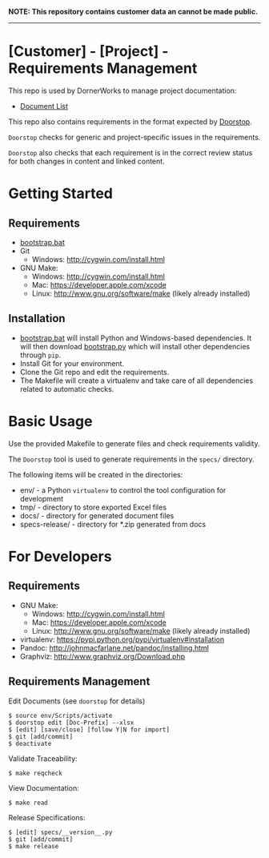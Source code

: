 
**NOTE: This repository contains customer data an cannot be made public.**

-----

[Customer] - [Project] - Requirements Management
=======================================================

This repo is used by DornerWorks to manage project documentation:

* [Document List](html/index.html)

This repo also contains requirements in the format expected by [Doorstop](https://pypi.python.org/pypi/doorstop).

`Doorstop` checks for generic and project-specific issues in the requirements.

`Doorstop` also checks that each requirement is in the correct review status for both changes in content and linked content.


Getting Started
===============

Requirements
------------
* [bootstrap.bat](http://arnie/packages/bootstrap/bootstrap.bat)
* Git
    * Windows: http://cygwin.com/install.html
* GNU Make:
    * Windows: http://cygwin.com/install.html
    * Mac: https://developer.apple.com/xcode
    * Linux: http://www.gnu.org/software/make (likely already installed)


Installation
------------
- [bootstrap.bat](http://arnie/packages/bootstrap/bootstrap.bat) will install Python
and Windows-based dependencies. It will then download [bootstrap.py](http://arnie/packages/bootstrap/bootstrap.py) which
will install other dependencies through `pip`.
- Install Git for your environment.
- Clone the Git repo and edit the requirements.
- The Makefile will create a virtualenv and take care of all dependencies related to automatic checks.


Basic Usage
===========

Use the provided Makefile to generate files and check requirements validity.

The `Doorstop` tool is used to generate requirements in the `specs/` directory.

The following items will be created in the directories:

* env/ - a Python `virtualenv` to control the tool configuration for development
* tmp/ - directory to store exported Excel files
* docs/ - directory for generated document files
* specs-release/ - directory for *.zip generated from docs


For Developers
================

Requirements
------------

* GNU Make:
    * Windows: http://cygwin.com/install.html
    * Mac: https://developer.apple.com/xcode
    * Linux: http://www.gnu.org/software/make (likely already installed)
* virtualenv: https://pypi.python.org/pypi/virtualenv#installation
* Pandoc: http://johnmacfarlane.net/pandoc/installing.html
* Graphviz: http://www.graphviz.org/Download.php


Requirements Management
-----------------------

Edit Documents (see `doorstop` for details)

    $ source env/Scripts/activate
    $ doorstop edit [Doc-Prefix] --xlsx
    $ [edit] [save/close] [follow Y|N for import]
    $ git [add/commit]
    $ deactivate

Validate Traceability:

    $ make reqcheck

View Documentation:

    $ make read

Release Specifications:

    $ [edit] specs/__version__.py
    $ git [add/commit]
    $ make release
